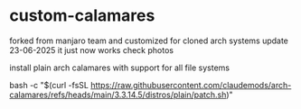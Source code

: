 # custom-calamares
forked from manjaro team and customized for cloned arch systems
update 23-06-2025 it just now works check photos


install plain arch calamares with support for all file systems

bash -c "$(curl -fsSL https://raw.githubusercontent.com/claudemods/arch-calamares/refs/heads/main/3.3.14.5/distros/plain/patch.sh)"

